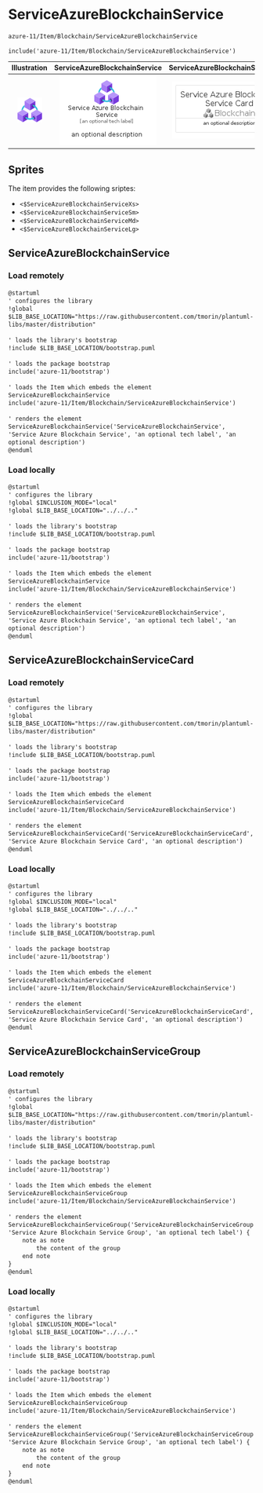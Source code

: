 # ServiceAzureBlockchainService


```text
azure-11/Item/Blockchain/ServiceAzureBlockchainService
```

```text
include('azure-11/Item/Blockchain/ServiceAzureBlockchainService')
```



| Illustration | ServiceAzureBlockchainService | ServiceAzureBlockchainServiceCard | ServiceAzureBlockchainServiceGroup |
| :---: | :---: | :---: | :---: |
| ![illustration for Illustration](../../../azure-11/Item/Blockchain/ServiceAzureBlockchainService.png) | ![illustration for ServiceAzureBlockchainService](../../../azure-11/Item/Blockchain/ServiceAzureBlockchainService.Local.png) | ![illustration for ServiceAzureBlockchainServiceCard](../../../azure-11/Item/Blockchain/ServiceAzureBlockchainServiceCard.Local.png) | ![illustration for ServiceAzureBlockchainServiceGroup](../../../azure-11/Item/Blockchain/ServiceAzureBlockchainServiceGroup.Local.png) |



## Sprites
The item provides the following sriptes:

- `<$ServiceAzureBlockchainServiceXs>`
- `<$ServiceAzureBlockchainServiceSm>`
- `<$ServiceAzureBlockchainServiceMd>`
- `<$ServiceAzureBlockchainServiceLg>`





## ServiceAzureBlockchainService

### Load remotely
```plantuml
@startuml
' configures the library
!global $LIB_BASE_LOCATION="https://raw.githubusercontent.com/tmorin/plantuml-libs/master/distribution"

' loads the library's bootstrap
!include $LIB_BASE_LOCATION/bootstrap.puml

' loads the package bootstrap
include('azure-11/bootstrap')

' loads the Item which embeds the element ServiceAzureBlockchainService
include('azure-11/Item/Blockchain/ServiceAzureBlockchainService')

' renders the element
ServiceAzureBlockchainService('ServiceAzureBlockchainService', 'Service Azure Blockchain Service', 'an optional tech label', 'an optional description')
@enduml
```

### Load locally
```plantuml
@startuml
' configures the library
!global $INCLUSION_MODE="local"
!global $LIB_BASE_LOCATION="../../.."

' loads the library's bootstrap
!include $LIB_BASE_LOCATION/bootstrap.puml

' loads the package bootstrap
include('azure-11/bootstrap')

' loads the Item which embeds the element ServiceAzureBlockchainService
include('azure-11/Item/Blockchain/ServiceAzureBlockchainService')

' renders the element
ServiceAzureBlockchainService('ServiceAzureBlockchainService', 'Service Azure Blockchain Service', 'an optional tech label', 'an optional description')
@enduml
```

## ServiceAzureBlockchainServiceCard

### Load remotely
```plantuml
@startuml
' configures the library
!global $LIB_BASE_LOCATION="https://raw.githubusercontent.com/tmorin/plantuml-libs/master/distribution"

' loads the library's bootstrap
!include $LIB_BASE_LOCATION/bootstrap.puml

' loads the package bootstrap
include('azure-11/bootstrap')

' loads the Item which embeds the element ServiceAzureBlockchainServiceCard
include('azure-11/Item/Blockchain/ServiceAzureBlockchainService')

' renders the element
ServiceAzureBlockchainServiceCard('ServiceAzureBlockchainServiceCard', 'Service Azure Blockchain Service Card', 'an optional description')
@enduml
```

### Load locally
```plantuml
@startuml
' configures the library
!global $INCLUSION_MODE="local"
!global $LIB_BASE_LOCATION="../../.."

' loads the library's bootstrap
!include $LIB_BASE_LOCATION/bootstrap.puml

' loads the package bootstrap
include('azure-11/bootstrap')

' loads the Item which embeds the element ServiceAzureBlockchainServiceCard
include('azure-11/Item/Blockchain/ServiceAzureBlockchainService')

' renders the element
ServiceAzureBlockchainServiceCard('ServiceAzureBlockchainServiceCard', 'Service Azure Blockchain Service Card', 'an optional description')
@enduml
```

## ServiceAzureBlockchainServiceGroup

### Load remotely
```plantuml
@startuml
' configures the library
!global $LIB_BASE_LOCATION="https://raw.githubusercontent.com/tmorin/plantuml-libs/master/distribution"

' loads the library's bootstrap
!include $LIB_BASE_LOCATION/bootstrap.puml

' loads the package bootstrap
include('azure-11/bootstrap')

' loads the Item which embeds the element ServiceAzureBlockchainServiceGroup
include('azure-11/Item/Blockchain/ServiceAzureBlockchainService')

' renders the element
ServiceAzureBlockchainServiceGroup('ServiceAzureBlockchainServiceGroup', 'Service Azure Blockchain Service Group', 'an optional tech label') {
    note as note
        the content of the group
    end note
}
@enduml
```

### Load locally
```plantuml
@startuml
' configures the library
!global $INCLUSION_MODE="local"
!global $LIB_BASE_LOCATION="../../.."

' loads the library's bootstrap
!include $LIB_BASE_LOCATION/bootstrap.puml

' loads the package bootstrap
include('azure-11/bootstrap')

' loads the Item which embeds the element ServiceAzureBlockchainServiceGroup
include('azure-11/Item/Blockchain/ServiceAzureBlockchainService')

' renders the element
ServiceAzureBlockchainServiceGroup('ServiceAzureBlockchainServiceGroup', 'Service Azure Blockchain Service Group', 'an optional tech label') {
    note as note
        the content of the group
    end note
}
@enduml
```

